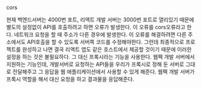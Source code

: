 cors

현재 백엔드서버는 4000번 포트, 리액트 개발 서버는 3000번 포트로 열리있기 때문에 별도의 설정없이 API를 호출하려고 하면 오류가 발생한다. 이 오류를 cors오류라고 한다. 네트워크 요청을 할 때 주소가 다른 경우에 발생한다. 이 오류를 해결하려면 다른 주소에서도 API호출을 할 수 있도록 서버쪽 코드를 수정해야한다. 그런데 최종적으로 프로젝트를 완성하고 나면 결국 리액트 앱도 같은 호스트에서 제공할 것이기 때문에 이러한 설정을 하는 것은 불필요하다. 그 대신 프록시라는 기능을 사용한다. 웹팩 개발 서버에서 지원하는 기능인데, 개발서버로 요청하는 API들을 우리가 프록시로 정해 둔 서버로 그대로 전달해주고 그 응답을 웹 애플리케이션에서 사용할 수 있게 해준다. 웹팩 개발 서버가 프록시 역할을 해서 대신 요청을 하고 결과물을 응답해준다.

